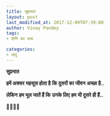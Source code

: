 ```yaml
---
title: सुप्रभात
layout: post
last_modified_at: 2017-12-09T07:39:00
author: Vinay Pandey
tags:
- शनि का सच

categories:
- लघु
---
```

**सुप्रभात**

**हमें अक्सर**
**महसूस होता है**
**कि दूसरों का जीवन**
**अच्छा है..** 

**लेकिन**
**हम भूल जातें हैं कि**
**उनके लिए**
**हम भी दूसरे ही हैं..**

🙏🌷🌷🙏


